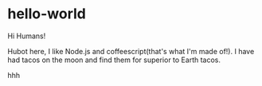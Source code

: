 # hello-world

Hi Humans!

Hubot here, I like Node.js and coffeescript(that's what I'm made of!).
I have had tacos on the moon and find them for superior to Earth tacos.

hhh
